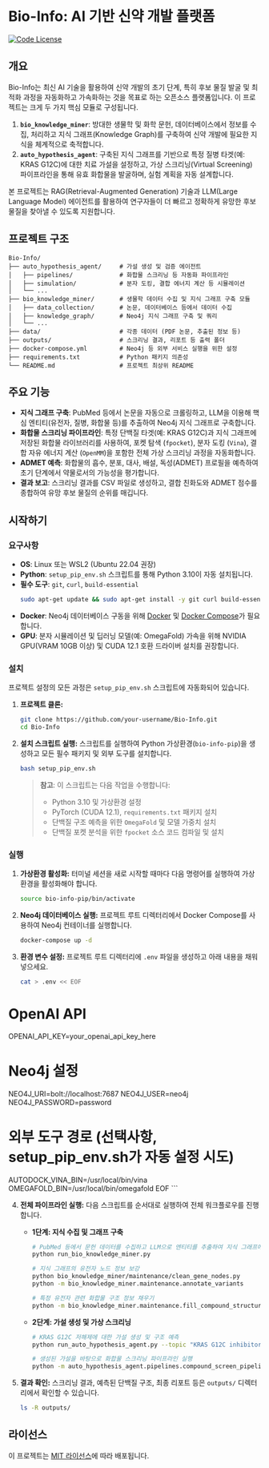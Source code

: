 # Bio-Info: AI 기반 신약 개발 플랫폼

[![Code License](https://img.shields.io/badge/License-MIT-green.svg)](LICENSE)

## 개요

Bio-Info는 최신 AI 기술을 활용하여 신약 개발의 초기 단계, 특히 후보 물질 발굴 및 최적화 과정을 자동화하고 가속화하는 것을 목표로 하는 오픈소스 플랫폼입니다. 이 프로젝트는 크게 두 가지 핵심 모듈로 구성됩니다.

1.  **`bio_knowledge_miner`**: 방대한 생물학 및 화학 문헌, 데이터베이스에서 정보를 수집, 처리하고 지식 그래프(Knowledge Graph)를 구축하여 신약 개발에 필요한 지식을 체계적으로 축적합니다.
2.  **`auto_hypothesis_agent`**: 구축된 지식 그래프를 기반으로 특정 질병 타겟(예: KRAS G12C)에 대한 치료 가설을 설정하고, 가상 스크리닝(Virtual Screening) 파이프라인을 통해 유효 화합물을 발굴하며, 실험 계획을 자동 설계합니다.

본 프로젝트는 RAG(Retrieval-Augmented Generation) 기술과 LLM(Large Language Model) 에이전트를 활용하여 연구자들이 더 빠르고 정확하게 유망한 후보 물질을 찾아낼 수 있도록 지원합니다.

## 프로젝트 구조

```
Bio-Info/
├── auto_hypothesis_agent/     # 가설 생성 및 검증 에이전트
│   ├── pipelines/             # 화합물 스크리닝 등 자동화 파이프라인
│   ├── simulation/            # 분자 도킹, 결합 에너지 계산 등 시뮬레이션
│   └── ...
├── bio_knowledge_miner/       # 생물학 데이터 수집 및 지식 그래프 구축 모듈
│   ├── data_collection/       # 논문, 데이터베이스 등에서 데이터 수집
│   ├── knowledge_graph/       # Neo4j 지식 그래프 구축 및 쿼리
│   └── ...
├── data/                      # 각종 데이터 (PDF 논문, 추출된 정보 등)
├── outputs/                   # 스크리닝 결과, 리포트 등 출력 폴더
├── docker-compose.yml         # Neo4j 등 외부 서비스 실행을 위한 설정
├── requirements.txt           # Python 패키지 의존성
└── README.md                  # 프로젝트 최상위 README
```

## 주요 기능

*   **지식 그래프 구축**: PubMed 등에서 논문을 자동으로 크롤링하고, LLM을 이용해 핵심 엔티티(유전자, 질병, 화합물 등)를 추출하여 Neo4j 지식 그래프로 구축합니다.
*   **화합물 스크리닝 파이프라인**: 특정 단백질 타겟(예: KRAS G12C)과 지식 그래프에 저장된 화합물 라이브러리를 사용하여, 포켓 탐색 (`fpocket`), 분자 도킹 (`Vina`), 결합 자유 에너지 계산 (`OpenMM`)을 포함한 전체 가상 스크리닝 과정을 자동화합니다.
*   **ADMET 예측**: 화합물의 흡수, 분포, 대사, 배설, 독성(ADMET) 프로필을 예측하여 초기 단계에서 약물로서의 가능성을 평가합니다.
*   **결과 보고**: 스크리닝 결과를 CSV 파일로 생성하고, 결합 친화도와 ADMET 점수를 종합하여 유망 후보 물질의 순위를 매깁니다.

## 시작하기

### 요구사항

*   **OS**: Linux 또는 WSL2 (Ubuntu 22.04 권장)
*   **Python**: `setup_pip_env.sh` 스크립트를 통해 Python 3.10이 자동 설치됩니다.
*   **필수 도구**: `git`, `curl`, `build-essential`
    ```bash
    sudo apt-get update && sudo apt-get install -y git curl build-essential
    ```
*   **Docker**: Neo4j 데이터베이스 구동을 위해 [Docker](https://docs.docker.com/engine/install/) 및 [Docker Compose](https://docs.docker.com/compose/install/)가 필요합니다.
*   **GPU**: 분자 시뮬레이션 및 딥러닝 모델(예: OmegaFold) 가속을 위해 NVIDIA GPU(VRAM 10GB 이상) 및 CUDA 12.1 호환 드라이버 설치를 권장합니다.

### 설치

프로젝트 설정의 모든 과정은 `setup_pip_env.sh` 스크립트에 자동화되어 있습니다.

1.  **프로젝트 클론:**
    ```bash
    git clone https://github.com/your-username/Bio-Info.git
    cd Bio-Info
    ```

2.  **설치 스크립트 실행:**
    스크립트를 실행하여 Python 가상환경(`bio-info-pip`)을 생성하고 모든 필수 패키지 및 외부 도구를 설치합니다.
    ```bash
    bash setup_pip_env.sh
    ```
    > **참고**: 이 스크립트는 다음 작업을 수행합니다:
    > *   Python 3.10 및 가상환경 설정
    > *   PyTorch (CUDA 12.1), `requirements.txt` 패키지 설치
    > *   단백질 구조 예측을 위한 `OmegaFold` 및 모델 가중치 설치
    > *   단백질 포켓 분석을 위한 `fpocket` 소스 코드 컴파일 및 설치

### 실행

1.  **가상환경 활성화:**
    터미널 세션을 새로 시작할 때마다 다음 명령어를 실행하여 가상환경을 활성화해야 합니다.
    ```bash
    source bio-info-pip/bin/activate
    ```

2.  **Neo4j 데이터베이스 실행:**
    프로젝트 루트 디렉터리에서 Docker Compose를 사용하여 Neo4j 컨테이너를 실행합니다.
    ```bash
    docker-compose up -d
    ```

3.  **환경 변수 설정:**
    프로젝트 루트 디렉터리에 `.env` 파일을 생성하고 아래 내용을 채워넣으세요.
    ```bash
    cat > .env << EOF
# OpenAI API
OPENAI_API_KEY=your_openai_api_key_here

# Neo4j 설정
NEO4J_URI=bolt://localhost:7687
NEO4J_USER=neo4j
NEO4J_PASSWORD=password

# 외부 도구 경로 (선택사항, setup_pip_env.sh가 자동 설정 시도)
AUTODOCK_VINA_BIN=/usr/local/bin/vina
OMEGAFOLD_BIN=/usr/local/bin/omegafold
EOF
    ```

4.  **전체 파이프라인 실행:**
    다음 스크립트를 순서대로 실행하여 전체 워크플로우를 진행합니다.

    *   **1단계: 지식 수집 및 그래프 구축**
        ```bash
        # PubMed 등에서 문헌 데이터를 수집하고 LLM으로 엔티티를 추출하여 지식 그래프에 저장
        python run_bio_knowledge_miner.py
        
        # 지식 그래프의 유전자 노드 정보 보강
        python bio_knowledge_miner/maintenance/clean_gene_nodes.py
        python -m bio_knowledge_miner.maintenance.annotate_variants
        
        # 특정 유전자 관련 화합물 구조 정보 채우기
        python -m bio_knowledge_miner.maintenance.fill_compound_structures --gene KRAS
        ```

    *   **2단계: 가설 생성 및 가상 스크리닝**
        ```bash
        # KRAS G12C 저해제에 대한 가설 생성 및 구조 예측
        python run_auto_hypothesis_agent.py --topic "KRAS G12C inhibitor" --n_hypo 1
        
        # 생성된 가설을 바탕으로 화합물 스크리닝 파이프라인 실행
        python -m auto_hypothesis_agent.pipelines.compound_screen_pipeline --gene KRAS
        ```

5.  **결과 확인:**
    스크리닝 결과, 예측된 단백질 구조, 최종 리포트 등은 `outputs/` 디렉터리에서 확인할 수 있습니다.
    ```bash
    ls -R outputs/
    ```

## 라이선스

이 프로젝트는 [MIT 라이선스](LICENSE)에 따라 배포됩니다.